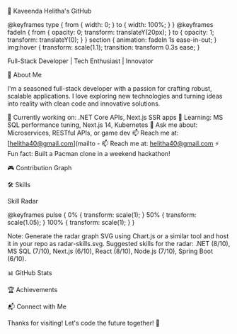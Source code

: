 👋 Kaveenda Helitha's GitHub

@keyframes type {
  from { width: 0; }
  to { width: 100%; }
}
@keyframes fadeIn {
  from { opacity: 0; transform: translateY(20px); }
  to { opacity: 1; transform: translateY(0); }
}
section {
  animation: fadeIn 1s ease-in-out;
}
img:hover {
  transform: scale(1.1);
  transition: transform 0.3s ease;
}



  
  Full-Stack Developer | Tech Enthusiast | Innovator
  
    
    
    
  



🌟 About Me

I'm a seasoned full-stack developer with a passion for crafting robust, scalable applications. I love exploring new technologies and turning ideas into reality with clean code and innovative solutions.


🔭 Currently working on: .NET Core APIs, Next.js SSR apps
🌱 Learning: MS SQL performance tuning, Next.js 14, Kubernetes
💬 Ask me about: Microservices, RESTful APIs, or game dev
📫 Reach me at: [helitha40@gmail.com](mailto  - 📫 Reach me at: helitha40@gmail.com
⚡ Fun fact: Built a Pacman clone in a weekend hackathon!




🎮 Contribution Graph


  
  
  




🛠️ Skills


  
  
  
  
  
  
  
  
  
  
  
  
  
  
  
  
  
  
  
  
  
  



Skill Radar


  


@keyframes pulse {
  0% { transform: scale(1); }
  50% { transform: scale(1.05); }
  100% { transform: scale(1); }
}




Note: Generate the radar graph SVG using Chart.js or a similar tool and host it in your repo as radar-skills.svg. Suggested skills for the radar: .NET (8/10), MS SQL (7/10), Next.js (6/10), React (8/10), Node.js (7/10), Spring Boot (6/10).


📊 GitHub Stats


  
  
  




🏆 Achievements


  
    
  




📬 Connect with Me


  
  
  





  
  Thanks for visiting! Let's code the future together! 🚀

